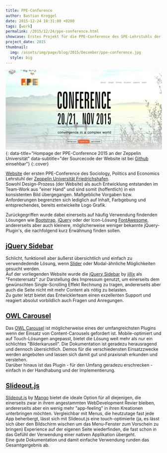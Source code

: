 ```yaml
---
title: PPE-Conference
author: Bastian Kroggel
date: 2015-12-24 18:31:00 +0200
tags: [work]
permalink: /2015/12/24/ppe-conference.html
showcase: Erstes Projekt für die PPE-Conference des SPE-Lehrstuhls der Zeppelin-Universität Friedrichshafen. Minimalistische Struktur die den Fokus auf die zentralen Punkte und Kernbotschaften des Organisationsteams legen. Singlescrolling mit integriertem Impressum.
project_date: 2015
thumbnail:
  img: /assets/img/page/blog/2015/December/ppe-conference.jpg
  style: big
---
```

![Hompage der PPE-Conference 2015 an der Zeppelin Universität](/assets/img/page/blog/2015/December/ppe-conference.jpg){: data-title="Hompage der PPE-Conference 2015 an der Zeppelin Universität" data-subtitle="der Sourcecode der Website ist bei [Github](https://github.com/bkroggel/WebPage) einsehbar"}
{:.cover}

[Website](https://github.com/bkroggel/WebPage) der ersten PPE-Conference des Sociology, Politics and Economics Lehrstuhl der [Zeppelin Universität Friedrichshafen](http://www.zu.de).  
Sowohl Design-Prozess (der Website) als auch Entwicklung entstanden im Team-Work aus "einer Hand" und sind somit (hoffentlich) in ein konsistenten Bild übergegangen. Maßgebliche Vorgaben bzw. Anforderungen begrenzten sich lediglich auf Inhalt, Farbgebung und entsprechendes, bereits entwickelte Logo Grafik.
<!-- more -->

Zurückgegriffen wurde dabei einerseits auf häufig Verwendung findenden Lösungen wie [Bootstrap](http://getbootstrap.com/), [jQuery](https://jquery.org/) oder der Icon-Lösung [FontAwesome](http://fontawesome.io/), andererseits aber auch kleinere, möglicherweise weniger bekannte jQuery-Plugin's, die nachfolgend kurz Erwähnung finden sollen.

## [jQuery Sidebar](http://jillix.github.io/jQuery-sidebar/)
Schlicht, funktionell aber äußerst übersichtlich und einfach zu verwendedende Lösung, wenn [Slider](http://jillix.github.io/jQuery-sidebar/) oder Modal-ähnliche Möglichkeiten gesucht werden.  
Auf der vorliegenden Website wurde die [jQuery Sidebar](http://jillix.github.io/jQuery-sidebar/) by [jillix](https://github.com/jillix) als "Fensterersatz" zur Darstellung des Impressum genutzt, um einerseits dem gewünschten Single-Scrolling Effekt Rechnung zu tragen, andererseits aber auch die Seite nicht mit mehr Content als nötig zu belasten.  
Zu guter letzt bietet das Entwicklerteam einen exzellenten Support und reagiert absolut vorbildlich auch Fragen und Anregungen.

## [OWL Carousel](http://owlgraphic.com/owlcarousel/)
Das [OWL Carousel](http://owlgraphic.com/owlcarousel/) ist möglicherweise eines der umfangreichsten Plugins wenn der Einsatz von Content-Carousels gefordert ist. Mobile-optimiert und auf Touch-Lösungen angepasst, bietet die Lösung weit mehr als nur ein schlichtes "Bilderkarusell". Die Dokumentation ist geradezu herausragend und dennoch übersichtlich. Demos für die verschiedensten Einsatzzwecke werden angeboten und lassen sich damit gut und praxisnah erkunden und verstehen.  
Darüber hinaus ist das Plugin - für den Umfang geradezu erschrecken - einfach in der Handhabung und der Implementierung.

## [Slideout.js](https://mango.github.io/slideout/)
[Slideout.js](https://mango.github.io/slideout/) by [Mango](https://getmango.com/en/) bietet die ideale Option für all diejenigen, die einerseits zwar in ihrem angestammten WebDevelopment Revier bleiben, andererseits aber ein wenig mehr "app-feeling" in ihren Kreationen unterbringen möchten. Vergleichbar mit Menus, die heutzutage fast jede App beherbergt, lässt sich mit Slideout.js eine touch-optimierte (ja, es lässt sich über den Bildschirm wischen um das Menu-Fenster zum Vorschein zu bringen) Experience auf der eigenen Seite wiederfinden, die fast schon in das Gefühl der Verwendung einer nativen Applikation übergeht.  
Eine gute Dokumentation und damit einfache Verwendung runden das Gesamtgergebnis ab.
